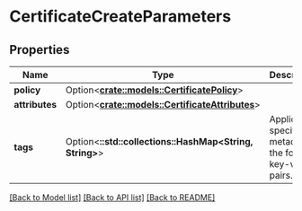 # CertificateCreateParameters

## Properties

Name | Type | Description | Notes
------------ | ------------- | ------------- | -------------
**policy** | Option<[**crate::models::CertificatePolicy**](CertificatePolicy.md)> |  | [optional]
**attributes** | Option<[**crate::models::CertificateAttributes**](CertificateAttributes.md)> |  | [optional]
**tags** | Option<**::std::collections::HashMap<String, String>**> | Application specific metadata in the form of key-value pairs. | [optional]

[[Back to Model list]](../README.md#documentation-for-models) [[Back to API list]](../README.md#documentation-for-api-endpoints) [[Back to README]](../README.md)



